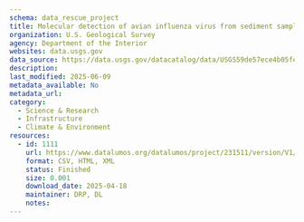 ```yaml
---
schema: data_rescue_project 
title: Molecular detection of avian influenza virus from sediment samples in waterfowl habitats on the Delmarva Peninsula, USA
organization: U.S. Geological Survey
agency: Department of the Interior
websites: data.usgs.gov
data_source: https://data.usgs.gov/datacatalog/data/USGS59de57ece4b05fe04ccd3997
description: 
last_modified: 2025-06-09
metadata_available: No
metadata_url: 
category:
  - Science & Research 
  - Infrastructure 
  - Climate & Environment 
resources:
  - id: 1111
    url: https://www.datalumos.org/datalumos/project/231511/version/V1/view
    format: CSV, HTML, XML
    status: Finished
    size: 0.001
    download_date: 2025-04-18
    maintainer: DRP, DL
    notes: 
---
```

